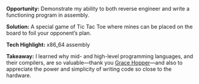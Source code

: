 **Opportunity:** Demonstrate my ability to both reverse engineer and write a functioning program in assembly.

**Solution:** A special game of Tic Tac Toe where mines can be placed on the board to foil your opponent’s plan.

**Tech Highlight:** x86_64 assembly

**Takeaway:** I learned why mid- and high-level programming languages, and their compilers, are so valuable—thank you [Grace Hopper](https://en.wikipedia.org/wiki/Grace_Hopper)—and also to appreciate the power and simplicity of writing code so close to the hardware.
